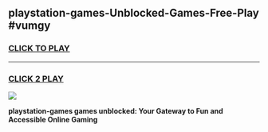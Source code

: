 
## playstation-games-Unblocked-Games-Free-Play #vumgy
<h3>
<a href="https://us.freeplayer.one?title=playstation-games&ref=9M">CLICK TO PLAY</a></h3>
<hr>

<h3>
<a href="https://us.freeplayer.one?title=playstation-games&ref=9M">CLICK 2 PLAY</a>
  
</h3>

<a href="https://us.freeplayer.one?title=playstation-games&ref=9M"><img src="https://clearcache.store/games.png"></a>


**playstation-games games unblocked: Your Gateway to Fun and Accessible Online Gaming**
